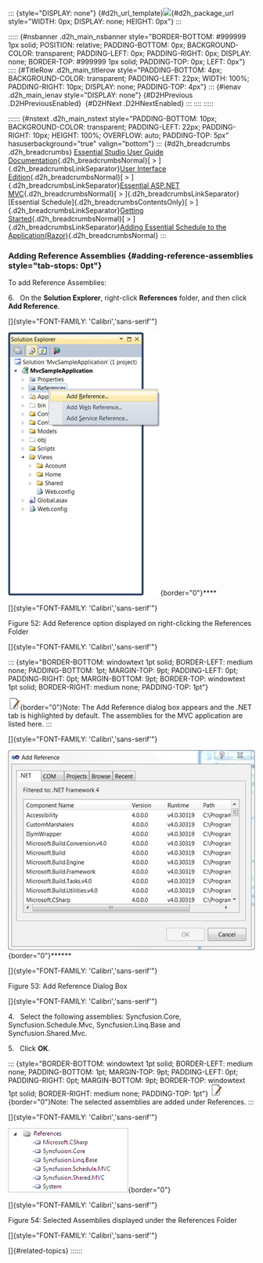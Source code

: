 ::: {style="DISPLAY: none"}
[](ms-xhelp:///?Id=d2h_url_template){#d2h_url_template}![](!package_url!){#d2h_package_url style="WIDTH: 0px; DISPLAY: none; HEIGHT: 0px"}
:::

::::: {#nsbanner .d2h_main_nsbanner style="BORDER-BOTTOM: #999999 1px solid; POSITION: relative; PADDING-BOTTOM: 0px; BACKGROUND-COLOR: transparent; PADDING-LEFT: 0px; PADDING-RIGHT: 0px; DISPLAY: none; BORDER-TOP: #999999 1px solid; PADDING-TOP: 0px; LEFT: 0px"}
:::: {#TitleRow .d2h_main_titlerow style="PADDING-BOTTOM: 4px; BACKGROUND-COLOR: transparent; PADDING-LEFT: 22px; WIDTH: 100%; PADDING-RIGHT: 10px; DISPLAY: none; PADDING-TOP: 4px"}
::: {#ienav .d2h_main_ienav style="DISPLAY: none"}
[](ms-xhelp:///?Id=31314140-fffc-4e28-9c13-759a6622063c){#D2HPrevious .D2HPreviousEnabled}  [](ms-xhelp:///?Id=ecd43c05-1d50-407b-9aaa-ca00c15f0e9c){#D2HNext .D2HNextEnabled}
:::
::::
:::::

:::::: {#nstext .d2h_main_nstext style="PADDING-BOTTOM: 10px; BACKGROUND-COLOR: transparent; PADDING-LEFT: 22px; PADDING-RIGHT: 10px; HEIGHT: 100%; OVERFLOW: auto; PADDING-TOP: 5px" hasuserbackground="true" valign="bottom"}
::: {#d2h_breadcrumbs .d2h_breadcrumbs}
[Essential Studio User Guide Documentation](ms-xhelp:///?Id=12457748-09e3-4d74-a240-8e049cedf030){.d2h_breadcrumbsNormal}[ \> ]{.d2h_breadcrumbsLinkSeparator}[User Interface Edition](ms-xhelp:///?Id=c29296b7-531c-413b-a0ec-488ca1f7f669){.d2h_breadcrumbsNormal}[ \> ]{.d2h_breadcrumbsLinkSeparator}[Essential ASP.NET MVC](ms-xhelp:///?Id=4b14e7d1-65c4-4f67-b1aa-2c37709905a5){.d2h_breadcrumbsNormal}[ \> ]{.d2h_breadcrumbsLinkSeparator}[Essential Schedule]{.d2h_breadcrumbsContentsOnly}[ \> ]{.d2h_breadcrumbsLinkSeparator}[Getting Started](ms-xhelp:///?Id=b686dbe4-808e-405b-8e03-33b17be71f0d){.d2h_breadcrumbsNormal}[ \> ]{.d2h_breadcrumbsLinkSeparator}[Adding Essential Schedule to the Application(Razor)](ms-xhelp:///?Id=31314140-fffc-4e28-9c13-759a6622063c){.d2h_breadcrumbsNormal}
:::

### Adding Reference Assemblies {#adding-reference-assemblies style="tab-stops: 0pt"}

To add Reference Assemblies:

6.   On the **Solution Explorer**, right-click **References** folder, and then click **Add Reference**.

[]{style="FONT-FAMILY: 'Calibri','sans-serif'"} 

![](ImagesExt/image55_57.jpg){border="0"}****

[]{style="FONT-FAMILY: 'Calibri','sans-serif'"} 

Figure 52: Add Reference option displayed on right-clicking the References Folder

[]{style="FONT-FAMILY: 'Calibri','sans-serif'"} 

::: {style="BORDER-BOTTOM: windowtext 1pt solid; BORDER-LEFT: medium none; PADDING-BOTTOM: 1pt; MARGIN-TOP: 9pt; PADDING-LEFT: 0pt; PADDING-RIGHT: 0pt; MARGIN-BOTTOM: 9pt; BORDER-TOP: windowtext 1pt solid; BORDER-RIGHT: medium none; PADDING-TOP: 1pt"}
 

![](ImagesExt/image55_6.jpg){border="0"}Note: The Add Reference dialog box appears and the .NET tab is highlighted by default. The assemblies for the MVC application are listed here.
:::

[]{style="FONT-FAMILY: 'Calibri','sans-serif'"} 

![](ImagesExt/image55_58.jpg){border="0"}******

[]{style="FONT-FAMILY: 'Calibri','sans-serif'"} 

Figure 53: Add Reference Dialog Box

[]{style="FONT-FAMILY: 'Calibri','sans-serif'"} 

4.   Select the following assemblies: Syncfusion.Core, Syncfusion.Schedule.Mvc, Syncfusion.Linq.Base and Syncfusion.Shared.Mvc.

5.   Click **OK**.

::: {style="BORDER-BOTTOM: windowtext 1pt solid; BORDER-LEFT: medium none; PADDING-BOTTOM: 1pt; MARGIN-TOP: 9pt; PADDING-LEFT: 0pt; PADDING-RIGHT: 0pt; MARGIN-BOTTOM: 9pt; BORDER-TOP: windowtext 1pt solid; BORDER-RIGHT: medium none; PADDING-TOP: 1pt"}
![](ImagesExt/image55_6.jpg){border="0"}Note: The selected assemblies are added under References.
:::

[]{style="FONT-FAMILY: 'Calibri','sans-serif'"} 

![](ImagesExt/image55_46.png){border="0"}

[]{style="FONT-FAMILY: 'Calibri','sans-serif'"} 

Figure 54: Selected Assemblies displayed under the References Folder

[]{style="FONT-FAMILY: 'Calibri','sans-serif'"} 

[]{#related-topics}
::::::
